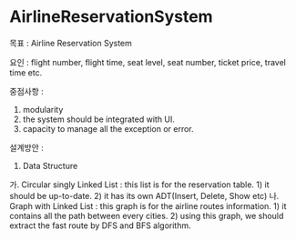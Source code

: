 # AirlineReservationSystem
목표 : Airline Reservation System 

요인 : flight number, flight time, seat level, seat number, ticket price, travel time etc.

중점사항 : 
 1) modularity 
 2) the system should be integrated with UI.
 3) capacity to manage all the exception or error.

설계방안 :

1. Data Structure <br>

  가. Circular singly Linked List : this list is for the reservation table. 
     1) it should be up-to-date.
     2) it has its own ADT(Insert, Delete, Show etc) 
  나. Graph with Linked List : this graph is for the airline routes information.
     1) it contains all the path between every cities. 
     2) using this graph, we should extract the fast route by DFS and BFS algorithm.
